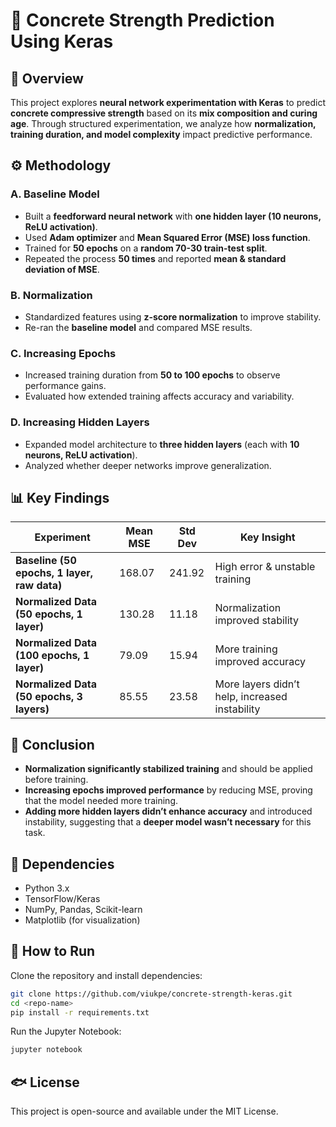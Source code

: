 # 🏰 Concrete Strength Prediction Using Keras  

## 📌 Overview  
This project explores **neural network experimentation with Keras** to predict **concrete compressive strength** based on its **mix composition and curing age**. Through structured experimentation, we analyze how **normalization, training duration, and model complexity** impact predictive performance.

## ⚙️ Methodology  
### **A. Baseline Model**  
- Built a **feedforward neural network** with **one hidden layer (10 neurons, ReLU activation)**.  
- Used **Adam optimizer** and **Mean Squared Error (MSE) loss function**.  
- Trained for **50 epochs** on a **random 70-30 train-test split**.  
- Repeated the process **50 times** and reported **mean & standard deviation of MSE**.

### **B. Normalization**  
- Standardized features using **z-score normalization** to improve stability.  
- Re-ran the **baseline model** and compared MSE results.  

### **C. Increasing Epochs**  
- Increased training duration from **50 to 100 epochs** to observe performance gains.  
- Evaluated how extended training affects accuracy and variability.  

### **D. Increasing Hidden Layers**  
- Expanded model architecture to **three hidden layers** (each with **10 neurons, ReLU activation**).  
- Analyzed whether deeper networks improve generalization.  

## 📊 Key Findings  
| **Experiment** | **Mean MSE** | **Std Dev** | **Key Insight** |
|---------------|------------|------------|----------------------|
| **Baseline (50 epochs, 1 layer, raw data)** | 168.07 | 241.92 | High error & unstable training |
| **Normalized Data (50 epochs, 1 layer)** | 130.28 | 11.18 | Normalization improved stability |
| **Normalized Data (100 epochs, 1 layer)** | 79.09 | 15.94 | More training improved accuracy |
| **Normalized Data (50 epochs, 3 layers)** | 85.55 | 23.58 | More layers didn’t help, increased instability |

## 🚀 Conclusion  
- **Normalization significantly stabilized training** and should be applied before training.  
- **Increasing epochs improved performance** by reducing MSE, proving that the model needed more training.  
- **Adding more hidden layers didn’t enhance accuracy** and introduced instability, suggesting that a **deeper model wasn’t necessary** for this task.  

## 🔗 Dependencies  
- Python 3.x  
- TensorFlow/Keras  
- NumPy, Pandas, Scikit-learn  
- Matplotlib (for visualization)  

## 📂 How to Run  
Clone the repository and install dependencies:  
```bash
git clone https://github.com/viukpe/concrete-strength-keras.git
cd <repo-name>
pip install -r requirements.txt
```
Run the Jupyter Notebook:  
```bash
jupyter notebook
```

## 🐟 License  
This project is open-source and available under the MIT License.
